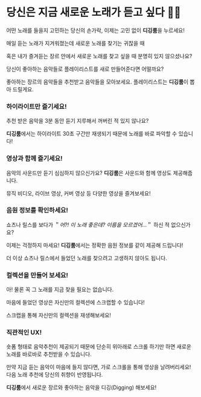 # 당신은 지금 새로운 노래가 듣고 싶다 🫵🏻

어떤 노래를 들을지 고민하는 당신의 손가락, 이제는 고민 없이 **디깅룸**을 누르세요!

매일 듣는 노래가 지겨워졌는데 새로운 노래를 찾기는 귀찮을 때

혹은 내가 즐겨듣는 장르 안에서 새로운 노래를 찾고 싶을 때 분명히 있지 않으셨나요?

당신이 좋아하는 음악들로 플레이리스트를 새로 만들어준다면 어떨까요?

좋아하는 장르의 음악들을 추천받고 음악들을 모아보세요. 플레이리스트는 **디깅룸**이 뽑아 드릴게요.

### 하이라이트만 즐기세요!

추천 받은 음악을 3분 동안 듣기 지루해서 꺼버린 적 있지 않나요?

**디깅룸**에서는 하이라이트 30초 구간만 재생되기 때문에 노래를 바로 파악할 수 있습니다!

### 영상과 함께 즐기세요!

음악의 사운드만 듣기 심심하지 않으신가요? **디깅룸**은 사운드와 함께 영상도 제공해줍니다. 

뮤직 비디오, 라이브 영상, 커버 영상 등 다양한 영상을 즐겨보세요!

### 음원 정보를 확인하세요!

쇼츠나 릴스를 보다가 ＂_어?! 이 노래 좋은데? 이름을 모르겠어..._＂ 하신 적 없으신가요?

이제는 걱정하지 마세요! **디깅룸**에서는 정확한 음원 정보를 같이 제공해 드립니다!

더 이상 쇼츠나 릴스에서 들었던 노래를 찾으려고 고생하지 않아도 됩니다.

### 컬렉션을 만들어 보세요!

아! 물론 꼭 그 노래를 지금 찾을 필요는 없습니다.

마음에 들었던 영상은 자신만의 컬렉션에 스크랩할 수 있습니다!

스크랩을 통해 자신만의 컬렉션을 재생해보세요!

### 직관적인 UX!

숏폼 형태로 음악추천이 제공되기 때문에 단순히 위아래로 스크롤 하기만 하면 새로운 노래를 바로바로 추천받을 수 있습니다.

만약 지금 듣는 음악이 마음에 들지 않다면, 가로 스크롤을 통해 영상을 날려버리세요! 다음 노래 추천에 당신의 취향이 반영됩니다.

**디깅룸**에서 새로운 장르와 좋아하는 음악을 디깅(Digging) 해보세요!
